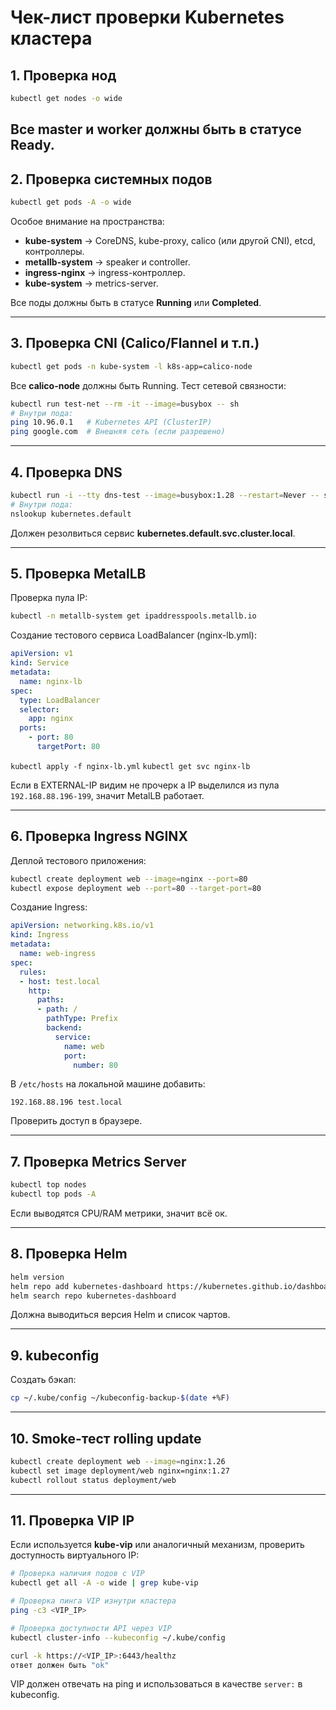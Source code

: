 # Чек-лист проверки Kubernetes кластера

## 1. Проверка нод
```bash
kubectl get nodes -o wide
````

Все master и worker должны быть в статусе **Ready**.
---
## 2. Проверка системных подов
```bash
kubectl get pods -A -o wide
```

Особое внимание на пространства:

- **kube-system** → CoreDNS, kube-proxy, calico (или другой CNI), etcd, контроллеры.
- **metallb-system** → speaker и controller.
- **ingress-nginx** → ingress-контроллер.
- **kube-system** → metrics-server.

Все поды должны быть в статусе **Running** или **Completed**.

---
## 3. Проверка CNI (Calico/Flannel и т.п.)
```bash
kubectl get pods -n kube-system -l k8s-app=calico-node
```

Все **calico-node** должны быть Running.
Тест сетевой связности:
```bash
kubectl run test-net --rm -it --image=busybox -- sh
# Внутри пода:
ping 10.96.0.1   # Kubernetes API (ClusterIP)
ping google.com  # Внешняя сеть (если разрешено)
```

---

## 4. Проверка DNS
```bash
kubectl run -i --tty dns-test --image=busybox:1.28 --restart=Never -- sh
# Внутри пода:
nslookup kubernetes.default
```

Должен резолвиться сервис **kubernetes.default.svc.cluster.local**.

---
## 5. Проверка MetalLB
Проверка пула IP:
```bash
kubectl -n metallb-system get ipaddresspools.metallb.io
```

Создание тестового сервиса LoadBalancer (nginx-lb.yml):
```yaml
apiVersion: v1
kind: Service
metadata:
  name: nginx-lb
spec:
  type: LoadBalancer
  selector:
    app: nginx
  ports:
    - port: 80
      targetPort: 80
```

`kubectl apply -f nginx-lb.yml`
`kubectl get svc nginx-lb`

Если в EXTERNAL-IP видим не прочерк а IP выделился из пула `192.168.88.196-199`, значит MetalLB работает.

---

## 6. Проверка Ingress NGINX
Деплой тестового приложения:
```bash
kubectl create deployment web --image=nginx --port=80
kubectl expose deployment web --port=80 --target-port=80
```

Создание Ingress:
```yaml
apiVersion: networking.k8s.io/v1
kind: Ingress
metadata:
  name: web-ingress
spec:
  rules:
  - host: test.local
    http:
      paths:
      - path: /
        pathType: Prefix
        backend:
          service:
            name: web
            port:
              number: 80
```

В `/etc/hosts` на локальной машине добавить:

```
192.168.88.196 test.local
```

Проверить доступ в браузере.

---
## 7. Проверка Metrics Server
```bash
kubectl top nodes
kubectl top pods -A
```

Если выводятся CPU/RAM метрики, значит всё ок.

---
## 8. Проверка Helm
```bash
helm version
helm repo add kubernetes-dashboard https://kubernetes.github.io/dashboard/
helm search repo kubernetes-dashboard
```

Должна выводиться версия Helm и список чартов.

---
## 9. kubeconfig

Создать бэкап:
```bash
cp ~/.kube/config ~/kubeconfig-backup-$(date +%F)
```

---

## 10. Smoke-тест rolling update
```bash
kubectl create deployment web --image=nginx:1.26
kubectl set image deployment/web nginx=nginx:1.27
kubectl rollout status deployment/web
```

---

## 11. Проверка VIP IP

Если используется **kube-vip** или аналогичный механизм, проверить доступность виртуального IP:
```bash
# Проверка наличия подов с VIP
kubectl get all -A -o wide | grep kube-vip

# Проверка пинга VIP изнутри кластера
ping -c3 <VIP_IP>

# Проверка доступности API через VIP
kubectl cluster-info --kubeconfig ~/.kube/config

curl -k https://<VIP_IP>:6443/healthz
ответ должен быть "ok"
```

VIP должен отвечать на ping и использоваться в качестве `server:` в kubeconfig.
